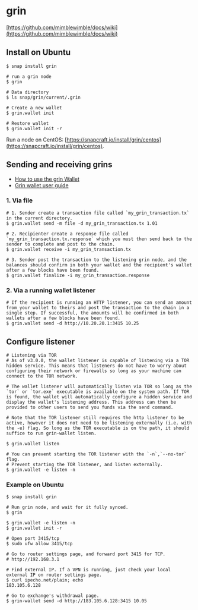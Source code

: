 # grin

[https://github.com/mimblewimble/docs/wiki](https://github.com/mimblewimble/docs/wiki)

## Install on Ubuntu

```console
$ snap install grin

# run a grin node
$ grin

# Data directory
$ ls snap/grin/current/.grin

# Create a new wallet
$ grin.wallet init

# Restore wallet
$ grin.wallet init -r
```

Run a node on CentOS: [https://snapcraft.io/install/grin/centos](https://snapcraft.io/install/grin/centos).

## Sending and receiving grins

- [How to use the grin Wallet](https://github.com/mimblewimble/docs/wiki/How-to-use-the-Grin-wallet)
- [Grin wallet user guide](https://github.com/mimblewimble/docs/wiki/Wallet-User-Guide)

### 1. Via file

```console
# 1. Sender create a transaction file called `my_grin_transaction.tx` in the current directory.
$ grin.wallet send -m file -d my_grin_transaction.tx 1.01

# 2. Recipienter create a response file called `my_grin_transaction.tx.response` which you must then send back to the sender to complete and post to the chain.
$ grin.wallet receive -i my_grin_transaction.tx

# 3. Sender post the transaction to the listening grin node, and the balances should confirm in both your wallet and the recipient's wallet after a few blocks have been found.
$ grin.wallet finalize -i my_grin_transaction.response
```

### 2. Via a running wallet listener

```console
# If the recipient is running an HTTP listener, you can send an amount from your wallet to theirs and post the transaction to the chain in a single step. If successful, the amounts will be confirmed in both wallets after a few blocks have been found.
$ grin.wallet send -d http://10.20.20.1:3415 10.25
```

## Configure listener

```console
# Listening via TOR
# As of v3.0.0, the wallet listener is capable of listening via a TOR hidden service. This means that listeners do not have to worry about configuring their network or firewalls so long as your machine can connect to the TOR network.

# The wallet listener will automatically listen via TOR so long as the `tor` or `tor.exe` executable is available on the system path. If TOR is found, the wallet will automatically configure a hidden service and display the wallet's listening address. This address can then be provided to other users to send you funds via the send command.

# Note that the TOR listener still requires the http listener to be active, however it does not need to be listening externally (i.e. with the -e) flag. So long as the TOR executable is on the path, it should suffice to run grin-wallet listen.

$ grin.wallet listen

# You can prevent starting the TOR listener with the `-n`,`--no-tor` flag.
# Prevent starting the TOR listener, and listen externally.
$ grin.wallet -e listen -n
```

### Example on Ubuntu

```
$ snap install grin

# Run grin node, and wait for it fully synced.
$ grin

$ grin.wallet -e listen -n
$ grin.wallet init -r

# Open port 3415/tcp
$ sudo ufw allow 3415/tcp

# Go to router settings page, and forward port 3415 for TCP.
# http://192.168.3.1

# Find external IP. If a VPN is running, just check your local external IP on router settings page.
$ curl ipecho.net/plain; echo
183.105.6.128

# Go to exchange's withdrawal page.
$ grin-wallet send -d http://183.105.6.128:3415 10.05
```
